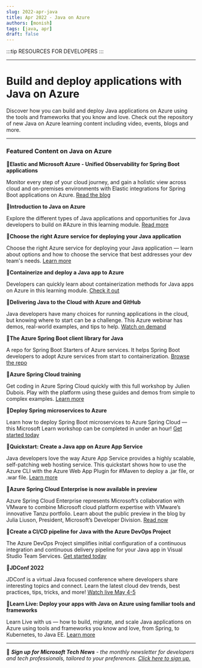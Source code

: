 ```yaml
---
slug: 2022-apr-java
title: Apr 2022 - Java on Azure
authors: [monish]
tags: [java, apr]
draft: false
---
```


:::tip RESOURCES FOR DEVELOPERS
:::

---

# Build and deploy applications with Java on Azure 

Discover how you can build and deploy Java applications on Azure using the tools and frameworks that you know and love. Check out the repository of new Java on Azure learning content including video, events, blogs and more. 

--- 

### Featured Content on Java on Azure 

 

:scroll:**Elastic and Microsoft Azure - Unified Observability for Spring Boot applications** 

 

Monitor every step of your cloud journey, and gain a holistic view across cloud and on-premises environments with Elastic integrations for Spring Boot applications on Azure. [Read the blog](https://techcommunity.microsoft.com/t5/apps-on-azure-blog/elastic-and-microsoft-azure-unified-observability-for-spring/ba-p/3065347?ocid=AID3045628) 

 

:scroll:**Introduction to Java on Azure** 

 

Explore the different types of Java applications and opportunities for Java developers to build on #Azure in this learning module. [Read more](https://docs.microsoft.com/learn/modules/intro-to-java-azure/?ocid=AID3045628) 

 

:scroll:**Choose the right Azure service for deploying your Java application** 

 

Choose the right Azure service for deploying your Java application — learn about options and how to choose the service that best addresses your dev team's needs. [Learn more](https://docs.microsoft.com/learn/modules/java-target-destinations/?ocid=AID3045628) 

 

:scroll:**Containerize and deploy a Java app to Azure** 
 
Developers can quickly learn about containerization methods for Java apps on Azure in this learning module. [Check it out](https://docs.microsoft.com/learn/modules/containerize-deploy-java-app-aks/?ocid=AID3045628) 

 

:cinema:**Delivering Java to the Cloud with Azure and GitHub** 

 

Java developers have many choices for running applications in the cloud, but knowing where to start can be a challenge. This Azure webinar has demos, real-world examples, and tips to help. [Watch on demand](https://info.microsoft.com/ww-ondemand-delivering-java-to-the-cloud-with-azure-and-github.html?ocid=AID3045628) 

 

:scroll:**The Azure Spring Boot client library for Java** 

 

A repo for Spring Boot Starters of Azure services. It helps Spring Boot developers to adopt Azure services from start to containerization. [Browse the repo](https://github.com/Azure/azure-sdk-for-java/tree/main/sdk/spring?ocid=AID3045628) 

 

:scroll:**Azure Spring Cloud training** 

 

Get coding in Azure Spring Cloud quickly with this full workshop by Julien Dubois. Play with the platform using these guides and demos from simple to complex examples. [Learn more](https://github.com/microsoft/azure-spring-cloud-training?ocid=AID3045628) 

 

:scroll:**Deploy Spring microservices to Azure** 

Learn how to deploy Spring Boot microservices to Azure Spring Cloud ― this Microsoft Learn workshop can be completed in under an hour! [Get started today](https://docs.microsoft.com/learn/modules/azure-spring-cloud-workshop/?ocid=AID3045628) 

 

:scroll:**Quickstart: Create a Java app on Azure App Service** 

 

Java developers love the way Azure App Service provides a highly scalable, self-patching web hosting service. This quickstart shows how to use the Azure CLI with the Azure Web App Plugin for #Maven to deploy a .jar file, or .war file. [Learn more](https://docs.microsoft.com/azure/app-service/quickstart-java?tabs=javase&pivots=platform-windows&ocid=AID3045628) 

 

:scroll:**Azure Spring Cloud Enterprise is now available in preview** 

 

Azure Spring Cloud Enterprise represents Microsoft’s collaboration with VMware to combine Microsoft cloud platform expertise with VMware’s innovative Tanzu portfolio. Learn about the public preview in the blog by Julia Liuson, President, Microsoft’s Developer Division. [Read now](https://techcommunity.microsoft.com/t5/apps-on-azure-blog/azure-spring-cloud-enterprise-is-now-available-in-preview/ba-p/3172004?ocid=AID3045628) 

 

:scroll:**Create a CI/CD pipeline for Java with the Azure DevOps Project** 

The Azure DevOps Project simplifies initial configuration of a continuous integration and continuous delivery pipeline for your Java app in Visual Studio Team Services. [Get started today](https://www.azuredevopslabs.com/labs/vstsextend/devopsprojectforjava/?ocid=AID3045628) 

 

:cinema:**JDConf 2022** 

JDConf is a virtual Java focused conference where developers share interesting topics and connect. Learn the latest cloud dev trends, best practices, tips, tricks, and more! [Watch live May 4-5](https://aka.ms/jdconf-2022?ocid=AID3045628) 

 

:cinema:**Learn Live: Deploy your apps with Java on Azure using familiar tools and frameworks** 

Learn Live with us ― how to build, migrate, and scale Java applications on Azure using tools and frameworks you know and love, from Spring, to Kubernetes, to Java EE. [Learn more](https://docs.microsoft.com/events/learntv/learnlive-deploy-apps-java-azure/?ocid=AID3045628) 

___  

 

:bookmark: ***Sign up for Microsoft Tech News** - the monthly newsletter for developers and tech professionals, tailored to your preferences. [Click here to sign up.](https://developer.microsoft.com/Newsletter/?ocid=AID3045262)* 